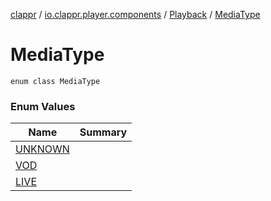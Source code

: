 [clappr](../../../index.md) / [io.clappr.player.components](../../index.md) / [Playback](../index.md) / [MediaType](.)

# MediaType

`enum class MediaType`

### Enum Values

| Name | Summary |
|---|---|
| [UNKNOWN](-u-n-k-n-o-w-n.md) |  |
| [VOD](-v-o-d.md) |  |
| [LIVE](-l-i-v-e.md) |  |
